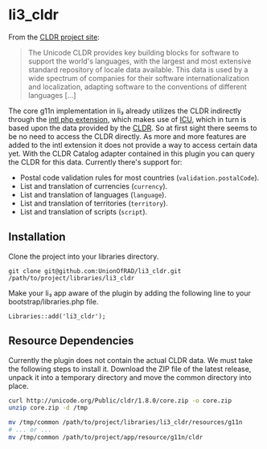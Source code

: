 # li3_cldr

From the [CLDR project site](http://cldr.unicode.org/index):

> The Unicode CLDR provides key building blocks for software to support the world's languages, with the largest and most extensive standard repository of locale data available. This data is used by a wide spectrum of companies for their software internationalization and localization, adapting software to the conventions of different languages [...]

The core g11n implementation in li₃ already utilizes the CLDR indirectly through the [intl php extension](http://php.net/manual/en/book.intl.php), which makes use of [ICU](http://site.icu-project.org/), which in turn is based upon the data provided by the [CLDR](http://cldr.unicode.org/index). So at first sight there seems to be no need to access the CLDR directly. As more and more features are added to the intl extension it does not provide a way to access certain data yet. With the CLDR Catalog adapter contained in this plugin you can query the CLDR for this data. Currently there's support for:

 * Postal code validation rules for most countries (`validation.postalCode`).
 * List and translation of currencies (`currency`).
 * List and translation of languages (`language`).
 * List and translation of territories (`territory`).
 * List and translation of scripts (`script`).

## Installation

Clone the project into your libraries directory.
```
git clone git@github.com:UnionOfRAD/li3_cldr.git /path/to/project/libraries/li3_cldr
```

Make your li₃ app aware of the plugin by adding the following line to your bootstrap/libraries.php file.
```
Libraries::add('li3_cldr');
```

## Resource Dependencies

Currently the plugin does not contain the actual CLDR data. We must take the following steps to install it. Download the ZIP file of the latest release, unpack it into a temporary directory and move the common directory into place.

```sh
curl http://unicode.org/Public/cldr/1.8.0/core.zip -o core.zip
unzip core.zip -d /tmp

mv /tmp/common /path/to/project/libraries/li3_cldr/resources/g11n
# ... or ...
mv /tmp/common /path/to/project/app/resource/g11n/cldr
```

